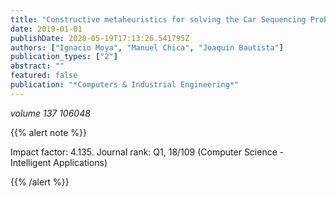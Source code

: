 ```yaml
---
title: "Constructive metaheuristics for solving the Car Sequencing Problem under uncertain partial demand"
date: 2019-01-01
publishDate: 2020-05-19T17:13:26.541795Z
authors: ["Ignacio Moya", "Manuel Chica", "Joaquin Bautista"]
publication_types: ["2"]
abstract: ""
featured: false
publication: "*Computers & Industrial Engineering*"
---
```



_volume 137 106048_


{{% alert note %}}

Impact factor: 4.135. Journal rank: Q1, 18/109 (Computer Science - Intelligent Applications)

{{% /alert %}}


